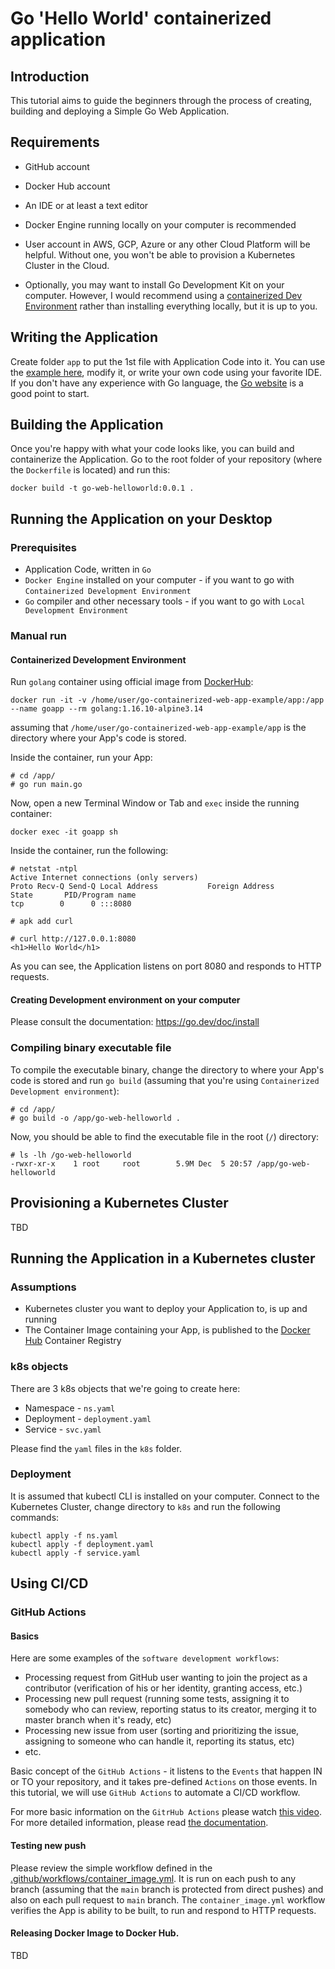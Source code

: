 # Go 'Hello World' containerized application

## Introduction
This tutorial aims to guide the beginners through the process of creating, building and deploying a Simple Go Web Application.

## Requirements
* GitHub account
* Docker Hub account
* An IDE or at least a text editor
* Docker Engine running locally on your computer is recommended
* User account in AWS, GCP, Azure or any other Cloud Platform will be helpful. Without one, you won't be able to provision a Kubernetes Cluster in the Cloud.

* Optionally, you may want to install Go Development Kit on your computer. However, I would recommend using a [containerized Dev Environment](#containerized-development-environment) rather than installing everything locally, but it is up to you.

## Writing the Application
Create folder `app` to put the 1st file with Application Code into it. You can use the [example here](app/server.go), modify it, or write your own code using your favorite IDE. If you don't have any experience with Go language, the [Go website](https://go.dev/) is a good point to start.

## Building the Application
Once you're happy with what your code looks like, you can build and containerize the Application. Go to the root folder of your repository (where the `Dockerfile` is located) and run this:
```
docker build -t go-web-helloworld:0.0.1 .
```

## Running the Application on your Desktop
### Prerequisites
* Application Code, written in `Go`
* `Docker Engine` installed on your computer - if you want to go with `Containerized Development Environment`
* `Go` compiler and other necessary tools - if you want to go with `Local Development Environment`

### Manual run
#### Containerized Development Environment
Run `golang` container using official image from [DockerHub](https://hub.docker.com/_/golang?tab=tags&page=1&name=1.16.10-alpine3.14):
```
docker run -it -v /home/user/go-containerized-web-app-example/app:/app --name goapp --rm golang:1.16.10-alpine3.14
```
assuming that `/home/user/go-containerized-web-app-example/app` is the directory where your App's code is stored.

Inside the container, run your App:
```
# cd /app/
# go run main.go
```

Now, open a new Terminal Window or Tab and `exec` inside the running container:
```
docker exec -it goapp sh
```

Inside the container, run the following:
```
# netstat -ntpl
Active Internet connections (only servers)
Proto Recv-Q Send-Q Local Address           Foreign Address         State       PID/Program name    
tcp        0      0 :::8080

# apk add curl

# curl http://127.0.0.1:8080
<h1>Hello World</h1>
```
As you can see, the Application listens on port 8080 and responds to HTTP requests.

#### Creating Development environment on your computer
Please consult the documentation:
https://go.dev/doc/install

### Compiling binary executable file
To compile the executable binary, change the directory to where your App's code is stored and run `go build` (assuming that you're using `Containerized Development environment`):
```
# cd /app/
# go build -o /app/go-web-helloworld .
```

Now, you should be able to find the executable file in the root (`/`) directory:
```
# ls -lh /go-web-helloworld 
-rwxr-xr-x    1 root     root        5.9M Dec  5 20:57 /app/go-web-helloworld
```

## Provisioning a Kubernetes Cluster
TBD

## Running the Application in a Kubernetes cluster
### Assumptions
* Kubernetes cluster you want to deploy your Application to, is up and running
* The Container Image containing your App, is published to the [Docker Hub](https://hub.docker.com/) Container Registry

### k8s objects
There are 3 k8s objects that we're going to create here:
* Namespace - `ns.yaml`
* Deployment - `deployment.yaml`
* Service - `svc.yaml`

Please find the `yaml` files in the `k8s` folder.

### Deployment
It is assumed that kubectl CLI is installed on your computer. Connect to the Kubernetes Cluster, change directory to `k8s` and run the following commands:
```
kubectl apply -f ns.yaml
kubectl apply -f deployment.yaml
kubectl apply -f service.yaml 
```

## Using CI/CD
### GitHub Actions
#### Basics
Here are some examples of the `software development workflows`:
* Processing request from GitHub user wanting to join the project as a contributor (verification of his or her identity, granting access, etc.)
* Processing new pull request (running some tests, assigning it to somebody who can review, reporting status to its creator, merging it to master branch when it's ready, etc)
* Processing new issue from user (sorting and prioritizing the issue, assigning to someone who can handle it, reporting its status, etc)
* etc.

Basic concept of the `GitHub Actions` - it listens to the `Events` that happen IN or TO your repository, and it takes pre-defined `Actions` on those events.
In this tutorial, we will use `GitHub Actions` to automate a CI/CD workflow.

For more basic information on the `GitrHub Actions` please watch [this video](https://www.youtube.com/watch?v=R8_veQiYBjI&t=1207s). For more detailed information, please read [the documentation](https://docs.github.com/en/actions).

#### Testing new push
Please review the simple workflow defined in the [.github/workflows/container_image.yml](.github/workflows/container_image.yml). It is run on each push to any branch (assuming that the `main` branch is protected from direct pushes) and also on each pull request to `main` branch. The `container_image.yml` workflow verifies the App is ability to be built, to run and respond to HTTP requests.

#### Releasing Docker Image to Docker Hub.
TBD